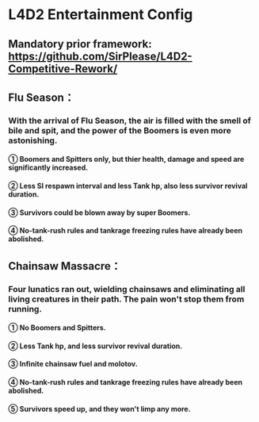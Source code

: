 # L4D2 Entertainment Config
## Mandatory prior framework: https://github.com/SirPlease/L4D2-Competitive-Rework/
## Flu Season：
### With the arrival of Flu Season, the air is filled with the smell of bile and spit, and the power of the Boomers is even more astonishing.
#### ① Boomers and Spitters only, but thier health, damage and speed are significantly increased.
#### ② Less SI respawn interval and less Tank hp, also less survivor revival duration.
#### ③ Survivors could be blown away by super Boomers.
#### ④ No-tank-rush rules and tankrage freezing rules have already been abolished.
##
## Chainsaw Massacre：
### Four lunatics ran out, wielding chainsaws and eliminating all living creatures in their path. The pain won't stop them from running.
#### ① No Boomers and Spitters.
#### ② Less Tank hp, and less survivor revival duration.
#### ③ Infinite chainsaw fuel and molotov.
#### ④ No-tank-rush rules and tankrage freezing rules have already been abolished.
#### ⑤ Survivors speed up, and they won't limp any more.
